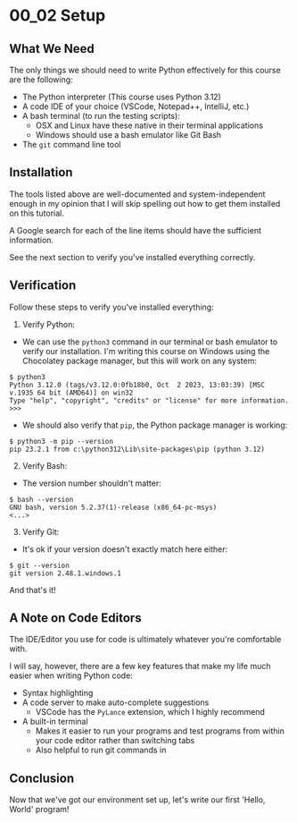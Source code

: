 # 00_02 Setup

## What We Need

The only things we should need to write Python effectively for this course are the following:

- The Python interpreter (This course uses Python 3.12)
- A code IDE of your choice (VSCode, Notepad++, IntelliJ, etc.)
- A bash terminal (to run the testing scripts):
    - OSX and Linux have these native in their terminal applications
    - Windows should use a bash emulator like Git Bash
- The `git` command line tool

## Installation

The tools listed above are well-documented and system-independent enough in my opinion that I will skip spelling out how to get them installed on this tutorial.

A Google search for each of the line items should have the sufficient information.

See the next section to verify you've installed everything correctly.

## Verification

Follow these steps to verify you've installed everything:

1. Verify Python:

- We can use the `python3` command in our terminal or bash emulator to verify our installation. I'm writing this course on Windows using the Chocolatey package manager, but this will work on any system:

```
$ python3
Python 3.12.0 (tags/v3.12.0:0fb18b0, Oct  2 2023, 13:03:39) [MSC v.1935 64 bit (AMD64)] on win32
Type "help", "copyright", "credits" or "license" for more information.
>>> 
```

- We should also verify that `pip`, the Python package manager is working:

```
$ python3 -m pip --version
pip 23.2.1 from c:\python312\Lib\site-packages\pip (python 3.12)
```

2. Verify Bash:

- The version number shouldn't matter:

```
$ bash --version
GNU bash, version 5.2.37(1)-release (x86_64-pc-msys)
<...>
```

3. Verify Git:

- It's ok if your version doesn't exactly match here either:

```
$ git --version
git version 2.48.1.windows.1
```

And that's it!

## A Note on Code Editors

The IDE/Editor you use for code is ultimately whatever you're comfortable with.

I will say, however, there are a few key features that make my life much easier when writing Python code:

- Syntax highlighting
- A code server to make auto-complete suggestions
    - VSCode has the `PyLance` extension, which I highly recommend
- A built-in terminal
    - Makes it easier to run your programs and test programs from within your code editor rather than switching tabs
    - Also helpful to run git commands in

## Conclusion

Now that we've got our environment set up, let's write our first 'Hello, World' program!
